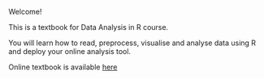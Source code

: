 Welcome! 

This is a textbook for Data Analysis in R course.

You will learn how to read, preprocess, visualise and analyse data using R and deploy your online analysis tool.

Online textbook is available [here](https://bookdown.org/lhe/a-quick-start-on-data-analysis-in-r/)

